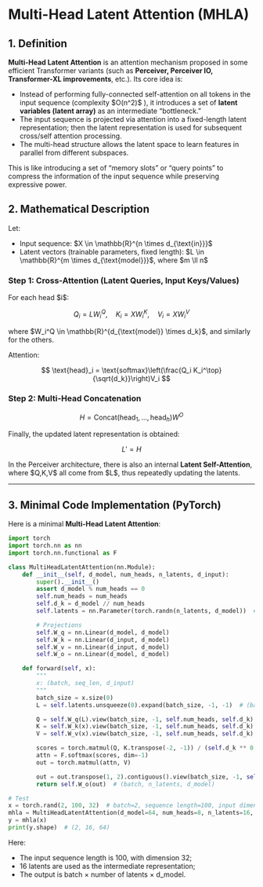 # Multi-Head Latent Attention (MHLA)

## 1. Definition

**Multi-Head Latent Attention** is an attention mechanism proposed in some efficient Transformer variants (such as **Perceiver, Perceiver IO, Transformer-XL improvements**, etc.). Its core idea is:

* Instead of performing fully-connected self-attention on all tokens in the input sequence (complexity \$O(n^2)\$ ), it introduces a set of **latent variables (latent array)** as an intermediate “bottleneck.”
* The input sequence is projected via attention into a fixed-length latent representation; then the latent representation is used for subsequent cross/self attention processing.
* The multi-head structure allows the latent space to learn features in parallel from different subspaces.

This is like introducing a set of “memory slots” or “query points” to compress the information of the input sequence while preserving expressive power.

## 2. Mathematical Description

Let:

* Input sequence: \$X \in \mathbb{R}^{n \times d\_{\text{in}}}\$
* Latent vectors (trainable parameters, fixed length): \$L \in \mathbb{R}^{m \times d\_{\text{model}}}\$, where \$m \ll n\$

### Step 1: Cross-Attention (Latent Queries, Input Keys/Values)

For each head \$i\$:

$$
Q_i = L W_i^Q, \quad K_i = X W_i^K, \quad V_i = X W_i^V
$$

where \$W\_i^Q \in \mathbb{R}^{d\_{\text{model}} \times d\_k}\$, and similarly for the others.

Attention:

$$
\text{head}_i = \text{softmax}\left(\frac{Q_i K_i^\top}{\sqrt{d_k}}\right)V_i
$$

### Step 2: Multi-Head Concatenation

$$
H = \text{Concat}(\text{head}_1, \dots, \text{head}_h) W^O
$$

Finally, the updated latent representation is obtained:

$$
L' = H
$$

In the Perceiver architecture, there is also an internal **Latent Self-Attention**, where \$Q,K,V\$ all come from \$L\$, thus repeatedly updating the latents.

---

## 3. Minimal Code Implementation (PyTorch)

Here is a minimal **Multi-Head Latent Attention**:

```python
import torch
import torch.nn as nn
import torch.nn.functional as F

class MultiHeadLatentAttention(nn.Module):
    def __init__(self, d_model, num_heads, n_latents, d_input):
        super().__init__()
        assert d_model % num_heads == 0
        self.num_heads = num_heads
        self.d_k = d_model // num_heads
        self.latents = nn.Parameter(torch.randn(n_latents, d_model))  # Trainable latents

        # Projections
        self.W_q = nn.Linear(d_model, d_model)
        self.W_k = nn.Linear(d_input, d_model)
        self.W_v = nn.Linear(d_input, d_model)
        self.W_o = nn.Linear(d_model, d_model)

    def forward(self, x):
        """
        x: (batch, seq_len, d_input)
        """
        batch_size = x.size(0)
        L = self.latents.unsqueeze(0).expand(batch_size, -1, -1)  # (batch, n_latents, d_model)

        Q = self.W_q(L).view(batch_size, -1, self.num_heads, self.d_k).transpose(1, 2)
        K = self.W_k(x).view(batch_size, -1, self.num_heads, self.d_k).transpose(1, 2)
        V = self.W_v(x).view(batch_size, -1, self.num_heads, self.d_k).transpose(1, 2)

        scores = torch.matmul(Q, K.transpose(-2, -1)) / (self.d_k ** 0.5)
        attn = F.softmax(scores, dim=-1)
        out = torch.matmul(attn, V)

        out = out.transpose(1, 2).contiguous().view(batch_size, -1, self.num_heads * self.d_k)
        return self.W_o(out)  # (batch, n_latents, d_model)

# Test
x = torch.rand(2, 100, 32)  # batch=2, sequence length=100, input dimension=32
mhla = MultiHeadLatentAttention(d_model=64, num_heads=8, n_latents=16, d_input=32)
y = mhla(x)
print(y.shape)  # (2, 16, 64)
```

Here:

* The input sequence length is 100, with dimension 32;
* 16 latents are used as the intermediate representation;
* The output is batch × number of latents × d\_model.


